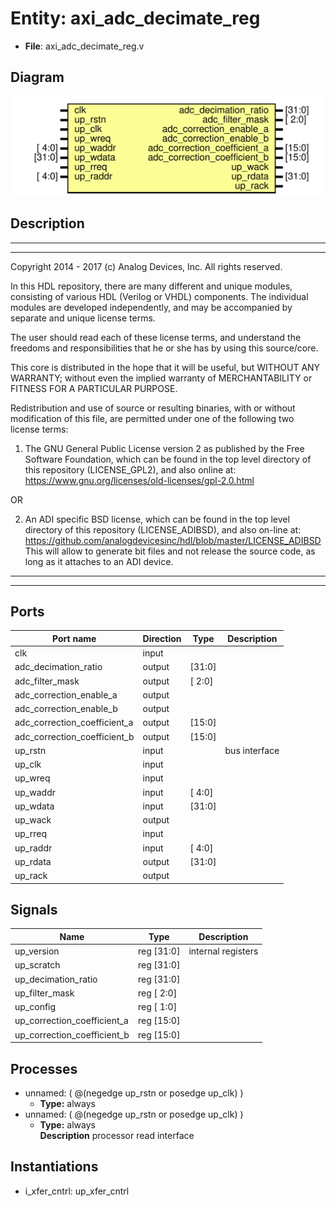 # Entity: axi_adc_decimate_reg

- **File**: axi_adc_decimate_reg.v
## Diagram

![Diagram](axi_adc_decimate_reg.svg "Diagram")
## Description

 ***************************************************************************
 ***************************************************************************
 Copyright 2014 - 2017 (c) Analog Devices, Inc. All rights reserved.

 In this HDL repository, there are many different and unique modules, consisting
 of various HDL (Verilog or VHDL) components. The individual modules are
 developed independently, and may be accompanied by separate and unique license
 terms.

 The user should read each of these license terms, and understand the
 freedoms and responsibilities that he or she has by using this source/core.

 This core is distributed in the hope that it will be useful, but WITHOUT ANY
 WARRANTY; without even the implied warranty of MERCHANTABILITY or FITNESS FOR
 A PARTICULAR PURPOSE.

 Redistribution and use of source or resulting binaries, with or without modification
 of this file, are permitted under one of the following two license terms:

   1. The GNU General Public License version 2 as published by the
      Free Software Foundation, which can be found in the top level directory
      of this repository (LICENSE_GPL2), and also online at:
      <https://www.gnu.org/licenses/old-licenses/gpl-2.0.html>

 OR

   2. An ADI specific BSD license, which can be found in the top level directory
      of this repository (LICENSE_ADIBSD), and also on-line at:
      https://github.com/analogdevicesinc/hdl/blob/master/LICENSE_ADIBSD
      This will allow to generate bit files and not release the source code,
      as long as it attaches to an ADI device.

 ***************************************************************************
 ***************************************************************************

## Ports

| Port name                    | Direction | Type   | Description    |
| ---------------------------- | --------- | ------ | -------------- |
| clk                          | input     |        |                |
| adc_decimation_ratio         | output    | [31:0] |                |
| adc_filter_mask              | output    | [ 2:0] |                |
| adc_correction_enable_a      | output    |        |                |
| adc_correction_enable_b      | output    |        |                |
| adc_correction_coefficient_a | output    | [15:0] |                |
| adc_correction_coefficient_b | output    | [15:0] |                |
| up_rstn                      | input     |        |  bus interface |
| up_clk                       | input     |        |                |
| up_wreq                      | input     |        |                |
| up_waddr                     | input     | [ 4:0] |                |
| up_wdata                     | input     | [31:0] |                |
| up_wack                      | output    |        |                |
| up_rreq                      | input     |        |                |
| up_raddr                     | input     | [ 4:0] |                |
| up_rdata                     | output    | [31:0] |                |
| up_rack                      | output    |        |                |
## Signals

| Name                        | Type           | Description          |
| --------------------------- | -------------- | -------------------- |
| up_version                  | reg     [31:0] |  internal registers  |
| up_scratch                  | reg     [31:0] |                      |
| up_decimation_ratio         | reg     [31:0] |                      |
| up_filter_mask              | reg     [ 2:0] |                      |
| up_config                   | reg     [ 1:0] |                      |
| up_correction_coefficient_a | reg     [15:0] |                      |
| up_correction_coefficient_b | reg     [15:0] |                      |
## Processes
- unnamed: ( @(negedge up_rstn or posedge up_clk) )
  - **Type:** always
- unnamed: ( @(negedge up_rstn or posedge up_clk) )
  - **Type:** always
</br>**Description**
 processor read interface 
## Instantiations

- i_xfer_cntrl: up_xfer_cntrl
